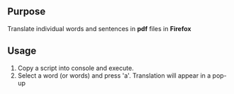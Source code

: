 ## Purpose

Translate individual words and sentences in **pdf** files in **Firefox**

## Usage

1. Copy a script into console and execute.
2. Select a word (or words) and press 'a'. Translation will appear in a pop-up